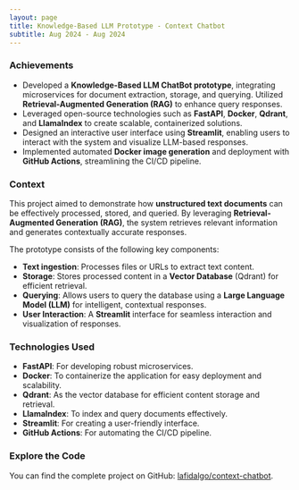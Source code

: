 ```yaml
---
layout: page
title: Knowledge-Based LLM Prototype - Context Chatbot
subtitle: Aug 2024 - Aug 2024
---
```


### Achievements

- Developed a **Knowledge-Based LLM ChatBot prototype**, integrating microservices for document extraction, storage, and querying. Utilized **Retrieval-Augmented Generation (RAG)** to enhance query responses.
- Leveraged open-source technologies such as **FastAPI**, **Docker**, **Qdrant**, and **LlamaIndex** to create scalable, containerized solutions.
- Designed an interactive user interface using **Streamlit**, enabling users to interact with the system and visualize LLM-based responses.
- Implemented automated **Docker image generation** and deployment with **GitHub Actions**, streamlining the CI/CD pipeline.

### Context

This project aimed to demonstrate how **unstructured text documents** can be effectively processed, stored, and queried. By leveraging **Retrieval-Augmented Generation (RAG)**, the system retrieves relevant information and generates contextually accurate responses.

The prototype consists of the following key components:
- **Text ingestion**: Processes files or URLs to extract text content.
- **Storage**: Stores processed content in a **Vector Database** (Qdrant) for efficient retrieval.
- **Querying**: Allows users to query the database using a **Large Language Model (LLM)** for intelligent, contextual responses.
- **User Interaction**: A **Streamlit** interface for seamless interaction and visualization of responses.

### Technologies Used

- **FastAPI**: For developing robust microservices.
- **Docker**: To containerize the application for easy deployment and scalability.
- **Qdrant**: As the vector database for efficient content storage and retrieval.
- **LlamaIndex**: To index and query documents effectively.
- **Streamlit**: For creating a user-friendly interface.
- **GitHub Actions**: For automating the CI/CD pipeline.

### Explore the Code

You can find the complete project on GitHub: [lafidalgo/context-chatbot](https://github.com/lafidalgo/context-chatbot).
